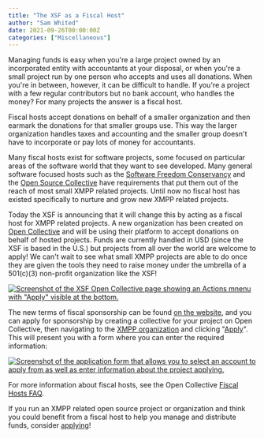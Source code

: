 ```yaml
---
title: "The XSF as a Fiscal Host"
author: "Sam Whited"
date: 2021-09-26T00:00:00Z
categories: ["Miscellaneous"]
---
```


Managing funds is easy when you're a large project owned by an incorporated
entity with accountants at your disposal, or when you're a small project run by
one person who accepts and uses all donations.
When you're in between, however, it can be difficult to handle.
If you're a project with a few regular contributors but no bank account, who
handles the money?
For many projects the answer is a fiscal host.

Fiscal hosts accept donations on behalf of a smaller organization and then
earmark the donations for that smaller groups use.
This way the larger organization handles taxes and accounting and the smaller
group doesn't have to incorporate or pay lots of money for accountants.

Many fiscal hosts exist for software projects, some focused on particular areas
of the software world that they want to see developed.
Many general software focused hosts such as the [Software Freedom
Conservancy](https://sfconservancy.org/) and the [Open Source
Collective](https://www.oscollective.org/) have requirements that put them out
of the reach of most small XMPP related projects.
Until now no fiscal host has existed specifically to nurture and grow new XMPP
related projects.

Today the XSF is announcing that it will change this by acting as a fiscal host
for XMPP related projects.
A new organization has been created on [Open Collective] and will be using their
platform to accept donations on behalf of hosted projects.
Funds are currently handled in USD (since the XSF is based in the U.S.) but
projects from all over the world are welcome to apply!
We can't wait to see what small XMPP projects are able to do once they are given
the tools they need to raise money under the umbrella of a 501(c)(3) non-profit
organization like the XSF!

[![Screenshot of the XSF Open Collective page showing an Actions mnenu with "Apply" visible at the bottom.](/images/blog/fiscalhost_step_one.png)][Open Collective]

The new terms of fiscal sponsorship can be found [on the website][tos], and you
can apply for sponsorship by creating a collective for your project on Open
Collective, then navigating to the [XMPP organization][Open Collective] and
clicking "[Apply]".
This will present you with a form where you can enter the required information:

[![Screenshot of the application form that allows you to select an account to apply from as well as enter information about the project applying.](/images/blog/fiscalhost_step_two.png)][Apply]

For more information about fiscal hosts, see the Open Collective [Fiscal Hosts
FAQ].

If you run an XMPP related open source project or organization and think you
could benefit from a fiscal host to help you manage and distribute funds,
consider [applying][Apply]!

[Open Collective]: https://opencollective.com/xmpp
[tos]: https://opencollective.com/xmpp
[Apply]: https://opencollective.com/xmpp/apply
[Fiscal Hosts FAQ]: https://docs.opencollective.com/help/fiscal-hosts/fiscal-hosts
